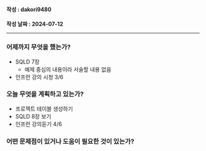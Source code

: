 #### 작성 : dakori9480

**작성 날짜 : 2024-07-12**

---

### 어제까지 무엇을 했는가?

- SQLD 7장
  - 예제 중심의 내용이라 서술할 내용 없음
- 인프런 강의 시청 3/6

### 오늘 무엇을 계획하고 있는가?

- 프로젝트 테이블 생성하기
- SQLD 8장 보기
- 인프런 강의듣기 4/6

### 어떤 문제점이 있거나 도움이 필요한 것이 있는가?
